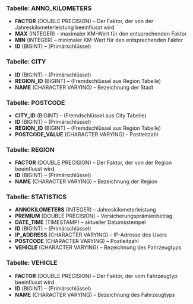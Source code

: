 ### Tabelle: ANNO_KILOMETERS
- **FACTOR** (DOUBLE PRECISION) –  Der Faktor, der von der Jahreskilometerleistung beeinflusst wird
- **MAX** (INTEGER) – maximaler KM-Wert für den entsprechenden Faktor
- **MIN** (INTEGER) – minimaler KM-Wert für den entsprechenden Faktor
- **ID** (BIGINT) –  (Primärschlüssel)

### Tabelle: CITY
- **ID** (BIGINT) –  (Primärschlüssel) 
- **REGION_ID** (BIGINT) –  (Fremdschlüssel aus Region Tabelle)
- **NAME** (CHARACTER VARYING) – Bezeichnung der Stadt

### Tabelle: POSTCODE
- **CITY_ID** (BIGINT) –  (Fremdschlüssel aus City Tabelle)
- **ID** (BIGINT) –  (Primärschlüssel)
- **REGION_ID** (BIGINT) –  (Fremdschlüssel aus Region Tabelle)
- **POSTCODE_VALUE** (CHARACTER VARYING) – Postleitzahl

### Tabelle: REGION
- **FACTOR** (DOUBLE PRECISION) –  Der Faktor, der von der Region beeinflusst wird
- **ID** (BIGINT) –  (Primärschlüssel)
- **NAME** (CHARACTER VARYING) – Bezeichnung der Region

### Tabelle: STATISTICS
- **ANNOKILOMETERS** (INTEGER) – Jahreskilometerleistung
- **PREMIUM** (DOUBLE PRECISION) – Versicherungsprämienbetrag
- **DATE_TIME** (TIMESTAMP) – aktueller Datumsstempel
- **ID** (BIGINT) –  (Primärschlüssel)
- **IP_ADDRESS** (CHARACTER VARYING) – IP-Adresse des Users
- **POSTCODE** (CHARACTER VARYING) – Postleitzahl
- **VEHICLE** (CHARACTER VARYING) – Bezeichnung des Fahrzeugtyps

### Tabelle: VEHICLE
- **FACTOR** (DOUBLE PRECISION) –  Der Faktor, der vom Fahrzeugtyp beeinflusst wird
- **ID** (BIGINT) –  (Primärschlüssel)
- **NAME** (CHARACTER VARYING) – Bezeichnung des Fahrzeugtyps

